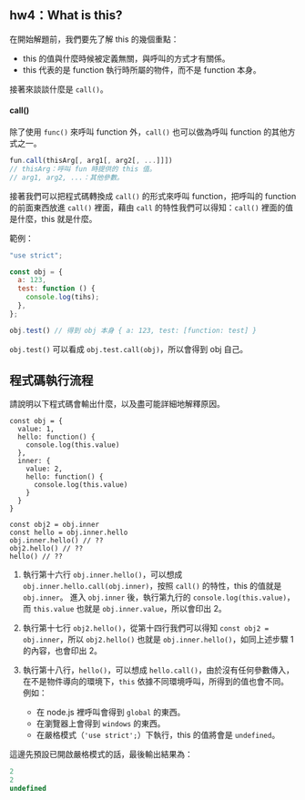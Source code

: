 ## hw4：What is this?
在開始解題前，我們要先了解 this 的幾個重點：
- this 的值與什麼時候被定義無關，與呼叫的方式才有關係。
- this 代表的是 function 執行時所屬的物件，而不是 function 本身。

接著來談談什麼是 `call()`。

#### call()
除了使用 `func()` 來呼叫 function 外，`call()` 也可以做為呼叫 function 的其他方式之一。
```javascript
fun.call(thisArg[, arg1[, arg2[, ...]]])
// thisArg：呼叫 fun 時提供的 this 值。
// arg1, arg2, ...：其他參數。
```
接著我們可以把程式碼轉換成 `call()` 的形式來呼叫 function，把呼叫的 function 的前面東西放進 `call()` 裡面，藉由 `call` 的特性我們可以得知：`call()` 裡面的值是什麼，this 就是什麼。

範例：
```javascript
"use strict";

const obj = {
  a: 123,
  test: function () {
    console.log(tihs);
  },
};

obj.test() // 得到 obj 本身 { a: 123, test: [function: test] }
```
`obj.test()` 可以看成 `obj.test.call(obj)`，所以會得到 obj 自己。


## 程式碼執行流程
請說明以下程式碼會輸出什麼，以及盡可能詳細地解釋原因。
```javascript=
const obj = {
  value: 1,
  hello: function() {
    console.log(this.value)
  },
  inner: {
    value: 2,
    hello: function() {
      console.log(this.value)
    }
  }
}
  
const obj2 = obj.inner
const hello = obj.inner.hello
obj.inner.hello() // ??
obj2.hello() // ??
hello() // ??
```

1. 執行第十六行 `obj.inner.hello()`，可以想成 `obj.inner.hello.call(obj.inner)`，按照 `call()` 的特性，this 的值就是 `obj.inner`。
進入 `obj.inner` 後，執行第九行的 `console.log(this.value)`，而 `this.value` 也就是 `obj.inner.value`，所以會印出 2。

2. 執行第十七行 `obj2.hello()`，從第十四行我們可以得知 `const obj2 = obj.inner`，所以 `obj2.hello()` 也就是 `obj.inner.hello()`，如同上述步驟 1 的內容，也會印出 2。

3. 執行第十八行，`hello()`，可以想成 `hello.call()`，由於沒有任何參數傳入，在不是物件導向的環境下，`this` 依據不同環境呼叫，所得到的值也會不同。
例如：
    - 在 node.js 裡呼叫會得到 `global` 的東西。
    - 在瀏覽器上會得到 `windows` 的東西。
    - 在嚴格模式（`'use strict';`）下執行，this 的值將會是 `undefined`。


這邊先預設已開啟嚴格模式的話，最後輸出結果為：
```javascript
2
2
undefined
```
